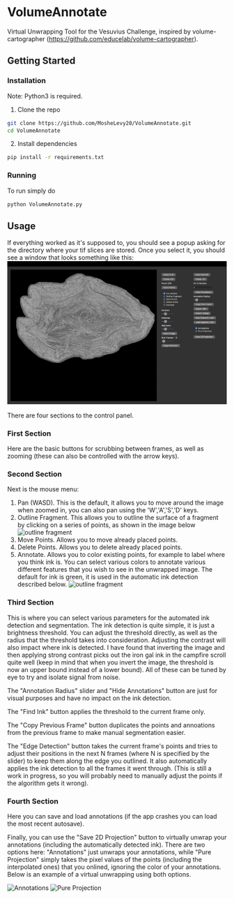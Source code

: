 # VolumeAnnotate
Virtual Unwrapping Tool for the Vesuvius Challenge, inspired by volume-cartographer (https://github.com/educelab/volume-cartographer).

## Getting Started
### Installation
Note: Python3 is required.
1. Clone the repo
```sh
git clone https://github.com/MosheLevy20/VolumeAnnotate.git
cd VolumeAnnotate
```
2. Install dependencies
```sh
pip install -r requirements.txt
```
### Running
To run simply do
```sh
python VolumeAnnotate.py
```

## Usage
If everything worked as it's supposed to, you should see a popup asking for the directory where your tif slices are stored. Once you select it, you should see a window that looks something like this:
![layout](https://github.com/MosheLevy20/VolumeAnnotate/blob/main/Images/Layout.png)

There are four sections to the control panel.
### First Section
Here are the basic buttons for scrubbing between frames, as well as zooming (these can also be controlled with the arrow keys). 
### Second Section
Next is the mouse menu:
1. Pan (WASD). This is the default, it allows you to move around the image when zoomed in, you can also pan using the 'W','A','S','D' keys.
2. Outline Fragment. This allows you to outline the surface of a fragment by clicking on a series of points, as shown in the image below
![outline fragment](https://github.com/MosheLevy20/VolumeAnnotate/blob/main/Images/outlinefragment.png)
3. Move Points. Allows you to move already placed points.
4. Delete Points. Allows you to delete already placed points.
5. Annotate. Allows you to color existing points, for example to label where you think ink is. You can select various colors to annotate various different features that you wish to see in the unwrapped image. The default for ink is green, it is used in the automatic ink detection described below.
![outline fragment](https://github.com/MosheLevy20/VolumeAnnotate/blob/main/Images/annotations.png)

### Third Section
This is where you can select various parameters for the automated ink detection and segmentation. The ink detection is quite simple, it is just a brightness threshold. You can adjust the threshold directly, as well as the radius that the threshold takes into consideration. Adjusting the contrast will also impact where ink is detected. I have found that inverting the image and then applying strong contrast picks out the iron gal ink in the campfire scroll quite well (keep in mind that when you invert the image, the threshold is now an upper bound instead of a lower bound). All of these can be tuned by eye to try and isolate signal from noise. 

The "Annotation Radius" slider and "Hide Annotations" button are just for visual purposes and have no impact on the ink detection.

The "Find Ink" button applies the threshold to the current frame only. 

The "Copy Previous Frame" button duplicates the points and annoations from the previous frame to make manual segmentation easier.

The "Edge Detection" button takes the current frame's points and tries to adjust their positions in the next N frames (where N is specified by the slider) to keep them along the edge you outlined. It also automatically applies the ink detection to all the frames it went through. (This is still a work in progress, so you will probably need to manually adjust the points if the algorithm gets it wrong).


### Fourth Section
Here you can save and load annotations (if the app crashes you can load the most recent autosave).

Finally, you can use the "Save 2D Projection" button to virtually unwrap your annotations (including the automatically detected ink). There are two options here: "Annotations" just unwraps your annotations, while "Pure Projection" simply takes the pixel values of the points (including the interpolated ones) that you onlined, ignoring the color of your annotations. Below is an example of a virtual unwrapping using both options.

![Annotations](https://github.com/MosheLevy20/VolumeAnnotate/blob/main/Images/manualAnn.png)
![Pure Projection](https://github.com/MosheLevy20/VolumeAnnotate/blob/main/Images/ManualPure.png)

